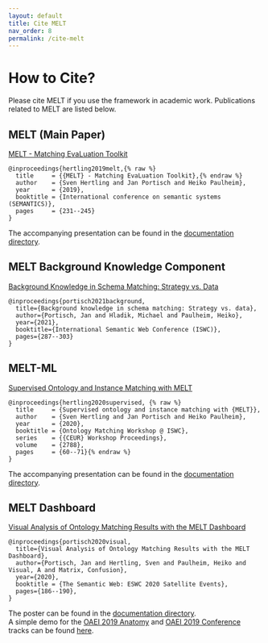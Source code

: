 ```yaml
---
layout: default
title: Cite MELT
nav_order: 8
permalink: /cite-melt
---
```


# How to Cite?
Please cite MELT if you use the framework in academic work. Publications related to MELT are listed below.

## MELT (Main Paper)
[MELT - Matching EvaLuation Toolkit](https://link.springer.com/content/pdf/10.1007%2F978-3-030-33220-4_17.pdf)

```
@inproceedings{hertling2019melt,{% raw %}
  title     = {{MELT} - Matching EvaLuation Toolkit},{% endraw %}
  author    = {Sven Hertling and Jan Portisch and Heiko Paulheim},
  year      = {2019},
  booktitle = {International conference on semantic systems (SEMANTICS)},
  pages     = {231--245}
}
```

The accompanying presentation can be found in the <a href="https://github.com/dwslab/melt/blob/master/documentation/MELT_presentation_semantics.pdf">documentation directory</a>.<br/>


## MELT Background Knowledge Component
[Background Knowledge in Schema Matching: Strategy vs. Data](https://arxiv.org/pdf/2107.00001.pdf)
```
@inproceedings{portisch2021background,
  title={Background knowledge in schema matching: Strategy vs. data},
  author={Portisch, Jan and Hladik, Michael and Paulheim, Heiko},
  year={2021},
  booktitle={International Semantic Web Conference (ISWC)},
  pages={287--303}
}
```

## MELT-ML
[Supervised Ontology and Instance Matching with MELT](https://arxiv.org/pdf/2009.11102.pdf)
```
@inproceedings{hertling2020supervised, {% raw %}
  title     = {Supervised ontology and instance matching with {MELT}},
  author    = {Sven Hertling and Jan Portisch and Heiko Paulheim},
  year      = {2020},
  booktitle = {Ontology Matching Workshop @ ISWC},
  series    = {{CEUR} Workshop Proceedings},
  volume    = {2788},
  pages     = {60--71}{% endraw %}
}
``` 
The accompanying presentation can be found in the <a href="https://github.com/dwslab/melt/blob/master/documentation/supervised_ontology_and_instance_matching_with_melt.pdf">documentation directory</a>.<br/>


## MELT Dashboard
[Visual Analysis of Ontology Matching Results with the MELT Dashboard](https://arxiv.org/pdf/2004.12628.pdf)
```
@inproceedings{portisch2020visual,
  title={Visual Analysis of Ontology Matching Results with the MELT Dashboard},
  author={Portisch, Jan and Hertling, Sven and Paulheim, Heiko and Visual, A and Matrix, Confusion},
  year={2020},
  booktitle = {The Semantic Web: ESWC 2020 Satellite Events},
  pages={186--190},
}
```
The poster can be found in the <a href="https://github.com/dwslab/melt/blob/master/documentation/eswc_2020_melt_dashboard_poster.pdf">documentation directory</a>.<br/>
A simple demo for the <a href="http://oaei.ontologymatching.org/2019/anatomy/index.html">OAEI 2019 Anatomy</a> and <a href="http://oaei.ontologymatching.org/2019/conference/index.html">OAEI 2019 Conference</a> tracks can be found <a href="https://dwslab.github.io/melt/anatomy_conference_dashboard.html">here</a>.<br/>
